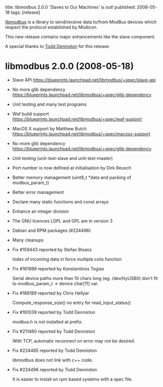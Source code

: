 title: libmodbus 2.0.0 'Slaves to Our Machines' is out!
published: 2008-05-18
tags: [release]

[libmodbus](http://libmodbus.org) is a library to send/receive data to/from
ModBus devices which respect the protocol established by Modicon.

This new release contains major enhancements like the slave component.

A special thanks to [Todd Denniston](https://launchpad.net/~todd-denniston) for
this release.


libmodbus 2.0.0 (2008-05-18)
============================

-   Slave API
    <https://blueprints.launchpad.net/libmodbus/+spec/slave-api>
-   No more glib dependency
    <https://blueprints.launchpad.net/libmodbus/+spec/glib-dependency>
-   Unit testing and many test programs
-   Waf build support
    <https://blueprints.launchpad.net/libmodbus/+spec/waf-support>
-   MacOS X support by Matthew Butch
    <https://blueprints.launchpad.net/libmodbus/+spec/macosx-support>
-   No more glib dependency
    <https://blueprints.launchpad.net/libmodbus/+spec/glib-dependency>
-   Unit testing (unit-test-slave and unit-test-master)
-   Port number is now defined at initialisation by Dirk Reusch
-   Better memory management (uint8\_t \*data and packing of
    modbus\_param\_t)
-   Better error management
-   Declare many static functions and const arrays
-   Enhance an integer division
-   The GNU licences LGPL and GPL are in version 3
-   Debian and RPM packages (\#224496)
-   Many cleanups
-   Fix \#159443 reported by Stefan Bisanz

    Index of incoming data in force multiple coils function
-   Fix \#161989 reported by Konstantinos Togias

    Serial device paths more than 10 chars long (eg. /dev/ttyUSB0) don't
    fit to modbus\_param\_t -\> device char[11] var.
-   Fix \#188189 reported by Chris Hellyar

    Compute\_response\_size() no entry for read\_input\_status()
-   Fix \#191039 reported by Todd Denniston

    modbus.h is not installed at prefix.
-   Fix \#211460 reported by Todd Denniston

    With TCP, automatic reconnect on error may not be desired.
-   Fix \#224485 reported by Todd Denniston

    libmodbus does not link with c++ code.
-   Fix \#224496 reported by Todd Denniston

    It is easier to install on rpm based systems with a spec file.
